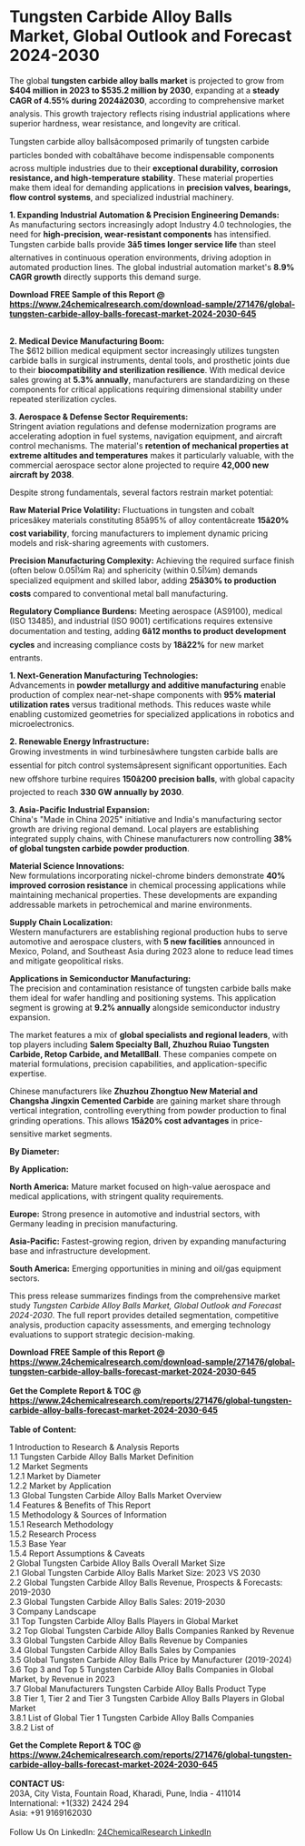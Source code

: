 <h1>Tungsten Carbide Alloy Balls Market, Global Outlook and Forecast 2024-2030</h1><p>The global <strong>tungsten carbide alloy balls market</strong> is projected to grow from <strong>$404 million in 2023 to $535.2 million by 2030</strong>, expanding at a <strong>steady CAGR of 4.55% during 2024â2030</strong>, according to comprehensive market analysis. This growth trajectory reflects rising industrial applications where superior hardness, wear resistance, and longevity are critical.</p><p>Tungsten carbide alloy ballsâcomposed primarily of tungsten carbide particles bonded with cobaltâhave become indispensable components across multiple industries due to their <strong>exceptional durability, corrosion resistance, and high-temperature stability</strong>. These material properties make them ideal for demanding applications in <strong>precision valves, bearings, flow control systems</strong>, and specialized industrial machinery.</p><p><strong>1. Expanding Industrial Automation &amp; Precision Engineering Demands:</strong><br>
As manufacturing sectors increasingly adopt Industry 4.0 technologies, the need for <strong>high-precision, wear-resistant components</strong> has intensified. Tungsten carbide balls provide <strong>3â5 times longer service life</strong> than steel alternatives in continuous operation environments, driving adoption in automated production lines. The global industrial automation market's <strong>8.9% CAGR growth</strong> directly supports this demand surge.</p><div><b>Download FREE Sample of this Report @ 
            <a href="https://www.24chemicalresearch.com/download-sample/271476/global-tungsten-carbide-alloy-balls-forecast-market-2024-2030-645">
            https://www.24chemicalresearch.com/download-sample/271476/global-tungsten-carbide-alloy-balls-forecast-market-2024-2030-645</a></b></div><br><p><strong>2. Medical Device Manufacturing Boom:</strong><br>
The $612 billion medical equipment sector increasingly utilizes tungsten carbide balls in surgical instruments, dental tools, and prosthetic joints due to their <strong>biocompatibility and sterilization resilience</strong>. With medical device sales growing at <strong>5.3% annually</strong>, manufacturers are standardizing on these components for critical applications requiring dimensional stability under repeated sterilization cycles.</p><p><strong>3. Aerospace &amp; Defense Sector Requirements:</strong><br>
Stringent aviation regulations and defense modernization programs are accelerating adoption in fuel systems, navigation equipment, and aircraft control mechanisms. The material's <strong>retention of mechanical properties at extreme altitudes and temperatures</strong> makes it particularly valuable, with the commercial aerospace sector alone projected to require <strong>42,000 new aircraft by 2038</strong>.</p><p>Despite strong fundamentals, several factors restrain market potential:</p><p><strong>Raw Material Price Volatility:</strong> Fluctuations in tungsten and cobalt pricesâkey materials constituting 85â95% of alloy contentâcreate <strong>15â20% cost variability</strong>, forcing manufacturers to implement dynamic pricing models and risk-sharing agreements with customers.</p><p><strong>Precision Manufacturing Complexity:</strong> Achieving the required surface finish (often below 0.05Î¼m Ra) and sphericity (within 0.5Î¼m) demands specialized equipment and skilled labor, adding <strong>25â30% to production costs</strong> compared to conventional metal ball manufacturing.</p><p><strong>Regulatory Compliance Burdens:</strong> Meeting aerospace (AS9100), medical (ISO 13485), and industrial (ISO 9001) certifications requires extensive documentation and testing, adding <strong>6â12 months to product development cycles</strong> and increasing compliance costs by <strong>18â22%</strong> for new market entrants.</p><p><strong>1. Next-Generation Manufacturing Technologies:</strong><br>
Advancements in <strong>powder metallurgy and additive manufacturing</strong> enable production of complex near-net-shape components with <strong>95% material utilization rates</strong> versus traditional methods. This reduces waste while enabling customized geometries for specialized applications in robotics and microelectronics.</p><p><strong>2. Renewable Energy Infrastructure:</strong><br>
Growing investments in wind turbinesâwhere tungsten carbide balls are essential for pitch control systemsâpresent significant opportunities. Each new offshore turbine requires <strong>150â200 precision balls</strong>, with global capacity projected to reach <strong>330 GW annually by 2030</strong>.</p><p><strong>3. Asia-Pacific Industrial Expansion:</strong><br>
China's "Made in China 2025" initiative and India's manufacturing sector growth are driving regional demand. Local players are establishing integrated supply chains, with Chinese manufacturers now controlling <strong>38% of global tungsten carbide powder production</strong>.</p><p><strong>Material Science Innovations:</strong><br>
	New formulations incorporating nickel-chrome binders demonstrate <strong>40% improved corrosion resistance</strong> in chemical processing applications while maintaining mechanical properties. These developments are expanding addressable markets in petrochemical and marine environments.</p><p><strong>Supply Chain Localization:</strong><br>
	Western manufacturers are establishing regional production hubs to serve automotive and aerospace clusters, with <strong>5 new facilities</strong> announced in Mexico, Poland, and Southeast Asia during 2023 alone to reduce lead times and mitigate geopolitical risks.</p><p><strong>Applications in Semiconductor Manufacturing:</strong><br>
	The precision and contamination resistance of tungsten carbide balls make them ideal for wafer handling and positioning systems. This application segment is growing at <strong>9.2% annually</strong> alongside semiconductor industry expansion.</p><p>The market features a mix of <strong>global specialists and regional leaders</strong>, with top players including <strong>Salem Specialty Ball, Zhuzhou Ruiao Tungsten Carbide, Retop Carbide, and MetallBall</strong>. These companies compete on material formulations, precision capabilities, and application-specific expertise.</p><p>Chinese manufacturers like <strong>Zhuzhou Zhongtuo New Material and Changsha Jingxin Cemented Carbide</strong> are gaining market share through vertical integration, controlling everything from powder production to final grinding operations. This allows <strong>15â20% cost advantages</strong> in price-sensitive market segments.</p><p><strong>By Diameter:</strong></p><p><strong>By Application:</strong></p><p><strong>North America:</strong> Mature market focused on high-value aerospace and medical applications, with stringent quality requirements.</p><p><strong>Europe:</strong> Strong presence in automotive and industrial sectors, with Germany leading in precision manufacturing.</p><p><strong>Asia-Pacific:</strong> Fastest-growing region, driven by expanding manufacturing base and infrastructure development.</p><p><strong>South America:</strong> Emerging opportunities in mining and oil/gas equipment sectors.</p><p>This press release summarizes findings from the comprehensive market study <em>Tungsten Carbide Alloy Balls Market, Global Outlook and Forecast 2024-2030</em>. The full report provides detailed segmentation, competitive analysis, production capacity assessments, and emerging technology evaluations to support strategic decision-making.</p><div><b>Download FREE Sample of this Report @ 
            <a href="https://www.24chemicalresearch.com/download-sample/271476/global-tungsten-carbide-alloy-balls-forecast-market-2024-2030-645">
            https://www.24chemicalresearch.com/download-sample/271476/global-tungsten-carbide-alloy-balls-forecast-market-2024-2030-645</a></b></div><br><div><b>Get the Complete Report & TOC @ 
            <a href="https://www.24chemicalresearch.com/reports/271476/global-tungsten-carbide-alloy-balls-forecast-market-2024-2030-645">
            https://www.24chemicalresearch.com/reports/271476/global-tungsten-carbide-alloy-balls-forecast-market-2024-2030-645</a></b></div><br>
            <b>Table of Content:</b><p>1 Introduction to Research & Analysis Reports<br />
    1.1 Tungsten Carbide Alloy Balls Market Definition<br />
    1.2 Market Segments<br />
        1.2.1 Market by Diameter<br />
        1.2.2 Market by Application<br />
    1.3 Global Tungsten Carbide Alloy Balls Market Overview<br />
    1.4 Features & Benefits of This Report<br />
    1.5 Methodology & Sources of Information<br />
        1.5.1 Research Methodology<br />
        1.5.2 Research Process<br />
        1.5.3 Base Year<br />
        1.5.4 Report Assumptions & Caveats<br />
2 Global Tungsten Carbide Alloy Balls Overall Market Size<br />
    2.1 Global Tungsten Carbide Alloy Balls Market Size: 2023 VS 2030<br />
    2.2 Global Tungsten Carbide Alloy Balls Revenue, Prospects & Forecasts: 2019-2030<br />
    2.3 Global Tungsten Carbide Alloy Balls Sales: 2019-2030<br />
3 Company Landscape<br />
    3.1 Top Tungsten Carbide Alloy Balls Players in Global Market<br />
    3.2 Top Global Tungsten Carbide Alloy Balls Companies Ranked by Revenue<br />
    3.3 Global Tungsten Carbide Alloy Balls Revenue by Companies<br />
    3.4 Global Tungsten Carbide Alloy Balls Sales by Companies<br />
    3.5 Global Tungsten Carbide Alloy Balls Price by Manufacturer (2019-2024)<br />
    3.6 Top 3 and Top 5 Tungsten Carbide Alloy Balls Companies in Global Market, by Revenue in 2023<br />
    3.7 Global Manufacturers Tungsten Carbide Alloy Balls Product Type<br />
    3.8 Tier 1, Tier 2 and Tier 3 Tungsten Carbide Alloy Balls Players in Global Market<br />
        3.8.1 List of Global Tier 1 Tungsten Carbide Alloy Balls Companies<br />
        3.8.2 List of </p><div><b>Get the Complete Report & TOC @ 
            <a href="https://www.24chemicalresearch.com/reports/271476/global-tungsten-carbide-alloy-balls-forecast-market-2024-2030-645">
            https://www.24chemicalresearch.com/reports/271476/global-tungsten-carbide-alloy-balls-forecast-market-2024-2030-645</a></b></div><br><b>CONTACT US:</b><br>
            203A, City Vista, Fountain Road, Kharadi, Pune, India - 411014<br>
            International: +1(332) 2424 294<br>
            Asia: +91 9169162030 <br><br>
            Follow Us On LinkedIn: <a href="https://www.linkedin.com/company/24chemicalresearch/">24ChemicalResearch LinkedIn</a>